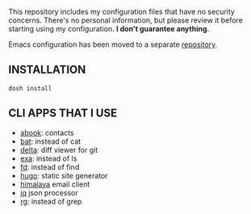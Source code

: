 This repository includes my configuration files that have no security
concerns. There's no personal information, but please review it before
starting using my configuration. **I don't guarantee anything**.

Emacs configuration has been moved to a separate
[repository](https://github.com/gkmngrgn/emacs.d).


## INSTALLATION

    dosh install


## CLI APPS THAT I USE

- [abook](https://github.com/hhirsch/abook): contacts
- [bat](https://github.com/sharkdp/bat): instead of cat
- [delta](https://github.com/dandavison/delta): diff viewer for git
- [exa](https://github.com/ogham/exa): instead of ls
- [fd](https://github.com/sharkdp/fd): instead of find
- [hugo](https://github.com/gohugoio/hugo): static site generator
- [himalaya](https://github.com/soywod/himalaya) email client
- [jq](https://github.com/stedolan/jq) json processor
- [rg](https://github.com/BurntSushi/ripgrep): instead of grep
